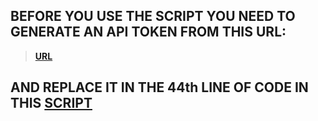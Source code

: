 ## BEFORE YOU USE THE SCRIPT YOU NEED TO GENERATE AN API TOKEN FROM THIS URL:
> **<a href='https://developer.clashofclans.com/#/new-key'>URL</a>**

## AND REPLACE IT IN THE 44th LINE OF CODE IN THIS <a href='https://github.com/new92/Supercell/blob/main/ClashofClans/ClashofInfo.py'>SCRIPT</a>
